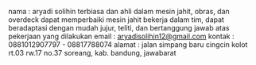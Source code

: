 nama : aryadi solihin
terbiasa dan ahli dalam mesin jahit, obras, dan overdeck
dapat memperbaiki mesin jahit
bekerja dalam tim, dapat beradaptasi dengan mudah 
jujur, teliti, dan bertanggung jawab atas pekerjaan yang dilakukan 
email : aryadisolihin12@gmail.com
kontak : 0881012907797 - 08817788074
alamat : jalan simpang baru cingcin kolot rt.03 rw.17 no.37 soreang, kab. bandung, jawabarat
<!---
Aryadisolihin/Aryadisolihin is a ✨ special ✨ repository because its `README.md` (this file) appears on your GitHub profile.
You can click the Preview link to take a look at your changes.
--->
